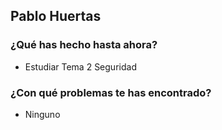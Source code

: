 ## Pablo Huertas
### ¿Qué has hecho hasta ahora?
- Estudiar Tema 2 Seguridad
### ¿Con qué problemas te has encontrado?
- Ninguno
<br><br>

